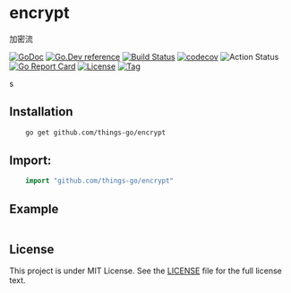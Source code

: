 # encrypt
 加密流

[![GoDoc](https://godoc.org/github.com/things-go/encrypt?status.svg)](https://godoc.org/github.com/things-go/encrypt)
[![Go.Dev reference](https://img.shields.io/badge/go.dev-reference-blue?logo=go&logoColor=white)](https://pkg.go.dev/github.com/things-go/encrypt?tab=doc)
[![Build Status](https://www.travis-ci.com/things-go/encrypt.svg?branch=master)](https://www.travis-ci.com/things-go/encrypt)
[![codecov](https://codecov.io/gh/things-go/encrypt/branch/master/graph/badge.svg)](https://codecov.io/gh/things-go/encrypt)
![Action Status](https://github.com/things-go/encrypt/workflows/Go/badge.svg)
[![Go Report Card](https://goreportcard.com/badge/github.com/things-go/encrypt)](https://goreportcard.com/report/github.com/things-go/encrypt)
[![License](https://img.shields.io/github/license/things-go/encrypt)](https://github.com/things-go/encrypt/raw/master/LICENSE)
[![Tag](https://img.shields.io/github/v/tag/things-go/encrypt)](https://github.com/things-go/encrypt/tags)

s
## Installation

```bash
    go get github.com/things-go/encrypt
```

## Import:

```go
    import "github.com/things-go/encrypt"
```

## Example

[embedmd]:# (_example/main.go go)
```go
```

## License

This project is under MIT License. See the [LICENSE](LICENSE) file for the full license text.